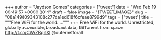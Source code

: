 
+++
author = "Jaydson Gomes"
categories = ["tweet"]
date = "Wed Feb 19 00:49:57 +0000 2014"
draft = false
image = "{TWEET_IMAGE}"
slug = "08a149809343108c277da1ed618f6cfeae8799d9"
tags = ["tweet"]
title = """Free WiFi for the world. ..."""
+++
Free WiFi for the world. Unrestricted, globally accessible, broadcast data; BitTorrent from space http://t.co/CWrZBqrtXl @outernetforall
